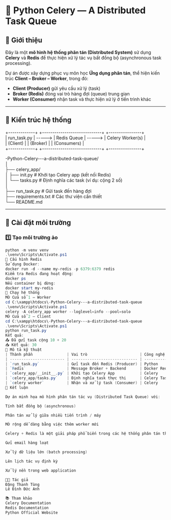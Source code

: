 # 🧩 Python Celery — A Distributed Task Queue

## 📘 Giới thiệu
Đây là một **mô hình hệ thống phân tán (Distributed System)** sử dụng **Celery** và **Redis** để thực hiện xử lý tác vụ bất đồng bộ (asynchronous task processing).

Dự án được xây dựng phục vụ môn học **Ứng dụng phân tán**, thể hiện kiến trúc **Client – Broker – Worker**, trong đó:
- **Client (Producer)** gửi yêu cầu xử lý (task)
- **Broker (Redis)** đóng vai trò hàng đợi (queue) trung gian
- **Worker (Consumer)** nhận task và thực hiện xử lý ở tiến trình khác

---

## 🧠 Kiến trúc hệ thống

+-------------+ +-----------------------------+ +----------------+<br>
| run_task.py | -----> | Redis Queue | -----> | Celery Worker(s) |<br>
|   (Client)  |        |  (Broker)   |        |  (Consumers)     |<br>
+-------------+ +-----------------------------+ +----------------+<br>

-Python-Celery---a-distributed-task-queue/<br>
│<br>
├── celery_app/<br>
│ ├── init.py # Khởi tạo Celery app (kết nối Redis)<br>
│ └── tasks.py # Định nghĩa các task (ví dụ: cộng 2 số)<br>
│<br>
├── run_task.py # Gửi task đến hàng đợi<br>
├── requirements.txt # Các thư viện cần thiết<br>
└── README.md <br>

---

## 🧰 Cài đặt môi trường

### 1️⃣ Tạo môi trường ảo
```powershell
python -m venv venv
.\venv\Scripts\Activate.ps1
🧩 Cấu hình Redis
Sử dụng Docker:
docker run -d --name my-redis -p 6379:6379 redis
Kiểm tra Redis đang hoạt động:
docker ps
Nếu container bị dừng:
docker start my-redis
🚀 Chạy hệ thống
Mở Cửa sổ 1 – Worker
cd C:\xampp\htdocs\-Python-Celery---a-distributed-task-queue
.\venv\Scripts\Activate.ps1
celery -A celery_app worker --loglevel=info --pool=solo
Mở Cửa sổ 2 – Client
cd C:\xampp\htdocs\-Python-Celery---a-distributed-task-queue
.\venv\Scripts\Activate.ps1
python run_task.py
Kết quả:
📤 Đã gửi task cộng 10 + 20
📥 Kết quả: 30
📄 Mô tả kỹ thuật
| Thành phần               | Vai trò                       | Công nghệ    |
| ------------------------ | ----------------------------- | ------------ |
| `run_task.py`            | Gửi task đến Redis (Producer) | Python       |
| `Redis`                  | Message Broker + Backend      | Docker Redis |
| `celery_app/__init__.py` | Khởi tạo Celery App           | Celery       |
| `celery_app/tasks.py`    | Định nghĩa task thực thi      | Celery Task  |
| `celery worker`          | Nhận và xử lý task (Consumer) | Celery       |
🧠 Kết luận

Dự án minh họa mô hình phân tán tác vụ (Distributed Task Queue) với:

Tính bất đồng bộ (asynchronous)

Phân tán xử lý giữa nhiều tiến trình / máy

Mở rộng dễ dàng bằng việc thêm worker mới

Celery + Redis là một giải pháp phổ biến trong các hệ thống phân tán thực tế như:

Gửi email hàng loạt

Xử lý dữ liệu lớn (batch processing)

Lên lịch tác vụ định kỳ

Xử lý nền trong web application

👨‍💻 Tác giả
Đặng Thanh Tùng 
Lê Đình Đức Anh

📚 Tham khảo
Celery Documentation
Redis Documentation
Python Official Website
